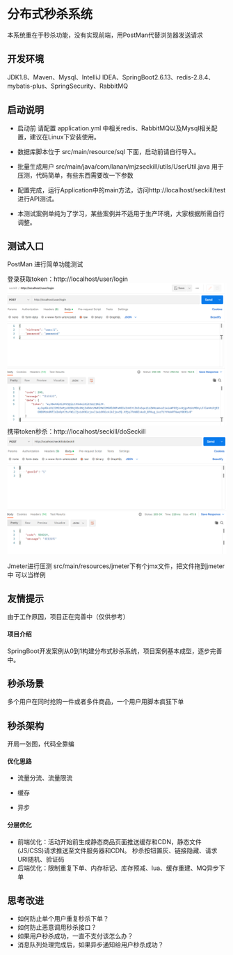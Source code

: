 # 分布式秒杀系统
本系统重在于秒杀功能，没有实现前端，用PostMan代替浏览器发送请求
## 开发环境

JDK1.8、Maven、Mysql、IntelliJ IDEA、SpringBoot2.6.13、redis-2.8.4、mybatis-plus、SpringSecurity、RabbitMQ

## 启动说明

- 启动前 请配置 application.yml 中相关redis、RabbitMQ以及Mysql相关配置，建议在Linux下安装使用。

- 数据库脚本位于  src/main/resource/sql 下面，启动前请自行导入。

- 批量生成用户 src/main/java/com/lanan/mjzseckill/utils/UserUtil.java 用于压测，代码简单，有些东西需要改一下参数

- 配置完成，运行Application中的main方法，访问http://localhost/seckill/test 进行API测试。

- 本测试案例单纯为了学习，某些案例并不适用于生产环境，大家根据所需自行调整。

## 测试入口
PostMan 进行简单功能测试

登录获取token：http://localhost/user/login
![img.png](src/main/resources/image/img.png)
携带token秒杀：http://localhost/seckill/doSeckill
![img.png](src/main/resources/image/img1.png)

Jmeter进行压测 src/main/resources/jmeter下有个jmx文件，把文件拖到jmeter中 可以当样例


## 友情提示

由于工作原因，项目正在完善中（仅供参考）


#### 项目介绍

SpringBoot开发案例从0到1构建分布式秒杀系统，项目案例基本成型，逐步完善中。

## 秒杀场景

多个用户在同时抢购一件或者多件商品，一个用户用脚本疯狂下单

## 秒杀架构
开局一张图，代码全靠编

#### 优化思路

- 流量分流、流量限流

- 缓存

- 异步

#### 分层优化

- 前端优化：活动开始前生成静态商品页面推送缓存和CDN，静态文件(JS/CSS)请求推送至文件服务器和CDN。
    秒杀按钮置灰、链接隐藏、请求URI随机、验证码
- 后端优化：限制重复下单、内存标记、库存预减、lua、缓存重建、MQ异步下单

## 思考改进

- 如何防止单个用户重复秒杀下单？
- 如何防止恶意调用秒杀接口？
- 如果用户秒杀成功，一直不支付该怎么办？
- 消息队列处理完成后，如果异步通知给用户秒杀成功？
